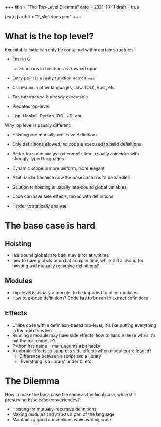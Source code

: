+++
title = "The Top-Level Dilemma"
date = 2021-10-11
draft = true

[extra]
artbit = "2_skeletons.png"
+++

# What is the top level?

Executable code can only be contained within certain structures

- First in C
    - Functions in functions is frowned upon
- Entry point is usually function named `main`
- Carried on in other languages, Java (OO), Rust, etc.

- The base scope is already executable
- Predates top-level
- Lisp, Haskell, Python (OO), JS, etc.

Why top level is usually different:

- Hoisting and mutually recursive definitions
- Only definitions allowed, no code is executed to build definitions
- Better for static analysis at compile time, usually coincides with strongly-typed languages

- Dynamic scope is more uniform, more elegant
- A bit harder because now the base case has to be handled
- Solution to hoisting is usually late-bound global variables
- Code can have side effects, mixed with definitions
- Harder to statically analyze

# The base case is hard

## Hoisting
- late bound globals are bad, may error at runtime
- how to have globals bound at compile time, while still allowing for hoisting and mutually recursive definitions?

## Modules
- Top-level is usually a module, to be imported to other modules
- How to expose definitions? Code has to be run to extract definitions

## Effects
- Unlike code with a definition-based top-level, it's like putting everything in the main function
- Running a module may have side effects; how to handle these when it's not the main module?
- Python has name = main, seems a bit hacky
- Algebraic effects so suppress side effects when modules are loaded?
    - Difference between a script and a library
    - 'Everything is a library' under C, etc.

# The Dilemma
How to make the base case the same as the local case, while still preserving base case conveniences?

- Hoisting for mutually-recursive definitions
- Making modules and structs a part of the language
- Maintaining good conventions when writing code
